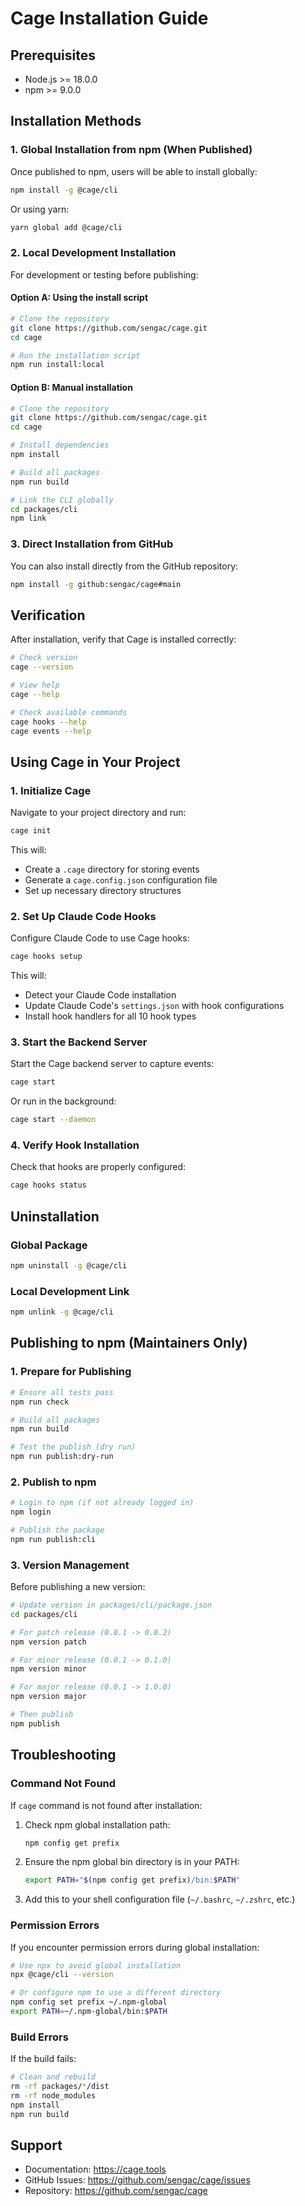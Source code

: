 # Cage Installation Guide

## Prerequisites

- Node.js >= 18.0.0
- npm >= 9.0.0

## Installation Methods

### 1. Global Installation from npm (When Published)

Once published to npm, users will be able to install globally:

```bash
npm install -g @cage/cli
```

Or using yarn:

```bash
yarn global add @cage/cli
```

### 2. Local Development Installation

For development or testing before publishing:

#### Option A: Using the install script

```bash
# Clone the repository
git clone https://github.com/sengac/cage.git
cd cage

# Run the installation script
npm run install:local
```

#### Option B: Manual installation

```bash
# Clone the repository
git clone https://github.com/sengac/cage.git
cd cage

# Install dependencies
npm install

# Build all packages
npm run build

# Link the CLI globally
cd packages/cli
npm link
```

### 3. Direct Installation from GitHub

You can also install directly from the GitHub repository:

```bash
npm install -g github:sengac/cage#main
```

## Verification

After installation, verify that Cage is installed correctly:

```bash
# Check version
cage --version

# View help
cage --help

# Check available commands
cage hooks --help
cage events --help
```

## Using Cage in Your Project

### 1. Initialize Cage

Navigate to your project directory and run:

```bash
cage init
```

This will:
- Create a `.cage` directory for storing events
- Generate a `cage.config.json` configuration file
- Set up necessary directory structures

### 2. Set Up Claude Code Hooks

Configure Claude Code to use Cage hooks:

```bash
cage hooks setup
```

This will:
- Detect your Claude Code installation
- Update Claude Code's `settings.json` with hook configurations
- Install hook handlers for all 10 hook types

### 3. Start the Backend Server

Start the Cage backend server to capture events:

```bash
cage start
```

Or run in the background:

```bash
cage start --daemon
```

### 4. Verify Hook Installation

Check that hooks are properly configured:

```bash
cage hooks status
```

## Uninstallation

### Global Package

```bash
npm uninstall -g @cage/cli
```

### Local Development Link

```bash
npm unlink -g @cage/cli
```

## Publishing to npm (Maintainers Only)

### 1. Prepare for Publishing

```bash
# Ensure all tests pass
npm run check

# Build all packages
npm run build

# Test the publish (dry run)
npm run publish:dry-run
```

### 2. Publish to npm

```bash
# Login to npm (if not already logged in)
npm login

# Publish the package
npm run publish:cli
```

### 3. Version Management

Before publishing a new version:

```bash
# Update version in packages/cli/package.json
cd packages/cli

# For patch release (0.0.1 -> 0.0.2)
npm version patch

# For minor release (0.0.1 -> 0.1.0)
npm version minor

# For major release (0.0.1 -> 1.0.0)
npm version major

# Then publish
npm publish
```

## Troubleshooting

### Command Not Found

If `cage` command is not found after installation:

1. Check npm global installation path:
   ```bash
   npm config get prefix
   ```

2. Ensure the npm global bin directory is in your PATH:
   ```bash
   export PATH="$(npm config get prefix)/bin:$PATH"
   ```

3. Add this to your shell configuration file (`~/.bashrc`, `~/.zshrc`, etc.)

### Permission Errors

If you encounter permission errors during global installation:

```bash
# Use npx to avoid global installation
npx @cage/cli --version

# Or configure npm to use a different directory
npm config set prefix ~/.npm-global
export PATH=~/.npm-global/bin:$PATH
```

### Build Errors

If the build fails:

```bash
# Clean and rebuild
rm -rf packages/*/dist
rm -rf node_modules
npm install
npm run build
```

## Support

- Documentation: https://cage.tools
- GitHub Issues: https://github.com/sengac/cage/issues
- Repository: https://github.com/sengac/cage